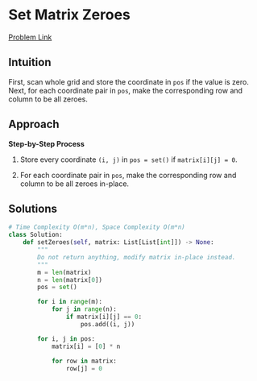 **Set Matrix Zeroes**
=
[Problem Link](https://leetcode.com/problems/set-matrix-zeroes/description)

## Intuition
First, scan whole grid and store the coordinate in `pos` if the value is zero. Next, for each coordinate pair in `pos`, 
make the corresponding row and column to be all zeroes.

## Approach
**Step-by-Step Process**

1. Store every coordinate `(i, j)` in `pos = set()` if `matrix[i][j] = 0`.

2. For each coordinate pair in `pos`, make the corresponding row and column to be all zeroes in-place.
  
## Solutions
```python
# Time Complexity O(m*n), Space Complexity O(m*n)
class Solution:
    def setZeroes(self, matrix: List[List[int]]) -> None:
        """
        Do not return anything, modify matrix in-place instead.
        """
        m = len(matrix)
        n = len(matrix[0])
        pos = set()

        for i in range(m):
            for j in range(n):
                if matrix[i][j] == 0:
                    pos.add((i, j))

        for i, j in pos:
            matrix[i] = [0] * n
            
            for row in matrix:
                row[j] = 0
```
